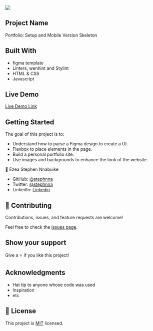 ![](https://img.shields.io/badge/Microverse-blueviolet)

## Project Name

Portfolio: Setup and Mobile Version Skeleton


## Built With

- figma template
- Linters, wenhint and Stylint
- HTML & CSS
- Javascript 

## Live Demo 
[Live Demo Link](https://stephnna.github.io/portfolio/)

## Getting Started

The goal of this project is to:
- Understand how to parse a Figma design to create a UI.
- Flexbox to place elements in the page.
- Build a personal portfolio site.
- Use images and backgrounds to enhance the look of the website.

👤 Ezea Stephen Nnabuike

- GitHub: [@stephnna](https://github.com/stephnna)
- Twitter: [@stephnna](https://twitter.com/stephnna)
- LinkedIn: [Linkedin](https://www.linkedin.com/in/stephen-nnabuike-ezea-143b97170/)

## 🤝 Contributing

Contributions, issues, and feature requests are welcome!

Feel free to check the [issues page](../../issues/).

## Show your support

Give a ⭐️ if you like this project!

## Acknowledgments

- Hat tip to anyone whose code was used
- Inspiration
- etc

## 📝 License

This project is [MIT](./MIT.md) licensed.
